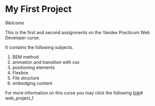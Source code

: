 # My First Project

*Welcome*


This is the first and second assignments on the Yandex Practicum Web Developer curse.


It contains the following subjects.

1. BEM method
2. animation and transition with css
3. positioning elements
4. Flexbox
5. File structure
6. embedging content



For more information on this curse you may click the following [link](https://www.practicum100.org/)# web_project_1
